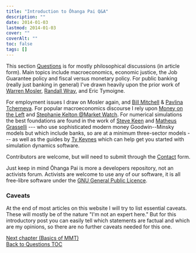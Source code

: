 ```yaml
---
title: "Introduction to Ōhanga Pai Q&A"
description: ""
date: 2014-01-03
lastmod: 2014-01-03
cover: ""
coverAlt: ""
toc: false
tags: []
---
```


This section [Questions](../) is for mostly philosophical discussions (in article form). 
Main topics include macroeconomics, economic justice, the Job Guarantee policy and fiscal versus monetary policy.
For public banking (really just banking in general) I've drawn heavily upon the prior work of [Warren Mosler](http://moslereconomics.com/mandatory-readings/), [Randall Wray](http://neweconomicperspectives.org/modern-monetary-theory-primer.html), and Eric Tymoigne. 

For employment issues I draw on Mosler again, and [Bill Mitchell](http://bilbo.economicoutlook.net/blog/) & [Pavlina Tcherneva](http://pavlina-tcherneva.net/job-guarantee-faq/).
For popular macroeconomics discourse I rely upon [Money on the Left](https://moneyontheleft.org/) and [Stephanie Kelton @Market Watch](https://podcasts.apple.com/us/podcast/best-new-ideas-in-money/id1587222768). For numerical simulations the best foundations are found in the work of [Steve Keen](https://sourceforge.net/projects/minsky/) and [Matheus Grasselli](https://www.ineteconomics.org/research/experts/mgrasselli) --- who use sophisticated modern money Goodwin--Minsky models but which include banks, so are at a minimum three-sector models --- as well as the guides by [Ty Keynes](https://www.youtube.com/c/ModellingwithMinsky) which can help get you started with simulation dynamics software.

Contributors are welcome, but will need to submit through the [Contact](/contact/) form. 

Just keep in mind Ōhanga Pai is more a developers repository, not an activists forum. 
Activists are welcome to use any of our software, it is all free-libre software under the [GNU General Public Licence](https://www.gnu.org/licenses/gpl-3.0.en.html).

### Caveats

At the end of most articles on this website I will try to list essential caveats. 
These will mostly be of the nature "I'm not an expert here." 
But for this introductory post you can easily tell which statements are factual and which are my opinions, so there are no further caveats needed for this one.

[Next chapter (Basics of MMT)](../1_basic_ohangapai)  
[Back to Questions TOC](/questions/)

